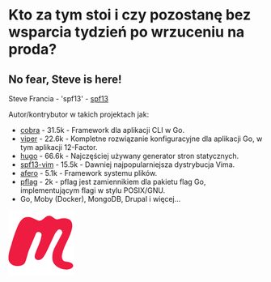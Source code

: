 # Kto za tym stoi i czy pozostanę bez wsparcia tydzień po wrzuceniu na proda?

## No fear, Steve is here!

Steve Francia - 'spf13' - [spf13](https://spf13.com/)

Autor/kontrybutor w takich projektach jak:
- [cobra](https://github.com/spf13/cobra) - 31.5k <uim-star class="text-yellow-600"/> - Framework dla aplikacji CLI w Go.
- [viper](https://github.com/spf13/viper) - 22.6k <uim-star class="text-yellow-600"/> - Kompletne rozwiązanie konfiguracyjne dla aplikacji Go, w tym aplikacji 12-Factor.
- [hugo](https://github.com/gohugoio/hugo) - 66.6k <uim-star class="text-yellow-600"/> - Najczęściej używany generator stron statycznych.
- [spf13-vim](https://github.com/spf13/spf13-vim) - 15.5k <uim-star class="text-yellow-600"/> - Dawniej najpopularniejsza dystrybucja Vima.
- [afero](https://github.com/spf13/afero) - 5.1k <uim-star class="text-yellow-600"/> - Framework systemu plików.
- [pflag](https://github.com/spf13/pflag) - 2k <uim-star class="text-yellow-600"/> - pflag jest zamiennikiem dla pakietu flag Go, implementującym flagi w stylu POSIX/GNU.
- Go, Moby (Docker), MongoDB, Drupal i więcej...

<!-- Copy this block for every slide -->
<BarBottom  title="Goat - Poznań Go Devs #7">
  <Item text="Meetup">
    <a href="https://www.meetup.com/pl-PL/goat-poznan-go-devs/"><img src="/images/meetup-icon.svg" class="w-5"/></a>
  </Item>
</BarBottom>